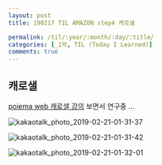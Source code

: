 ```yaml
---
layout: post
title: 190217 TIL AMAZON step4 캐로샐

permalink: /til/:year/:month/:day/:title/
categories: [_1막, TIL (Today I Learned)]
comments: true
---
```


## **캐로샐**

[poiema web 캐로샐 강의](https://poiemaweb.com/js-carousel-slider-ui) 보면서 연구중 ... 


![kakaotalk_photo_2019-02-21-01-31-37](https://user-images.githubusercontent.com/40848630/53107610-b1fce780-3578-11e9-97a0-3a20f53bb2e9.jpeg)


![kakaotalk_photo_2019-02-21-01-31-42](https://user-images.githubusercontent.com/40848630/53107607-af9a8d80-3578-11e9-9df8-5a4fd1868986.jpeg)



![kakaotalk_photo_2019-02-21-01-32-01](https://user-images.githubusercontent.com/40848630/53107575-9b569080-3578-11e9-945f-576240e485fd.jpeg)

